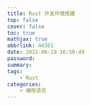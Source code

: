 ```yaml
---
title: Rust 开发环境搭建
top: false
cover: false
toc: true
mathjax: true
abbrlink: 44351
date: 2022-06-19 16:50:49
password:
summary:
tags:
	- Rust
categories:
	- 编程语言
---
```

